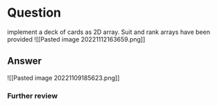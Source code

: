 # Question
implement a deck of cards as 2D array. Suit and rank arrays have been provided
![[Pasted image 20221112163659.png]]
## Answer
![[Pasted image 20221109185623.png]]
### Further review
